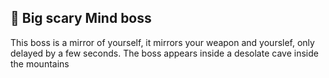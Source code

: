 ## 🗿 Big scary Mind boss
This boss is a mirror of yourself, it mirrors your weapon and yourslef, only delayed by a few seconds. The boss appears
inside a desolate cave inside the mountains 
